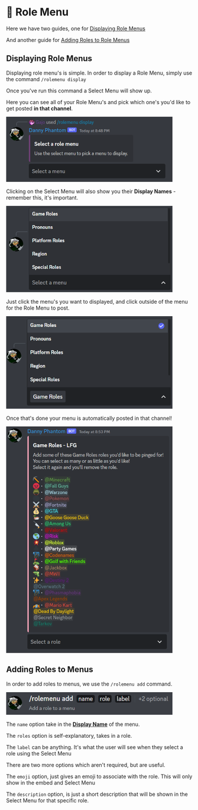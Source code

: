 # 🍔 Role Menu

Here we have two guides, one for [Displaying Role Menus](#displaying-role-menus)

And another guide for [Adding Roles to Role Menus](#adding-roles-to-menus)

## Displaying Role Menus

Displaying role menu's is simple. In order to display a Role Menu, simply use the command `/rolemenu display`

Once you've run this command a Select Menu will show up.

Here you can see all of your Role Menu's and pick which one's you'd like to get posted **in that channel**.

<img src="images/SelectRoleMenu.png" width=450>

Clicking on the Select Menu will also show you their <a id="displayName">**Display Names**</a> - remember this, it's important.

<img src="images/DisplayRoleMenu.png" width=450>

Just click the menu's you want to displayed, and click outside of the menu for the Role Menu to post.

<img src="images/SelectedMenus.png" width=450>

Once that's done your menu is automatically posted in that channel!

<img src="images/DisplayedMenu.png" width=450>

## Adding Roles to Menus

In order to add roles to menus, we use the `/rolemenu add` command.

<img src="images/menuadd.png" width=450>

The `name` option take in the **[Display Name](#displayName)** of the menu.  

The `roles` option is self-explanatory, takes in a role.

The `label` can be anything. It's what the user will see when they select a role using the Select Menu

There are two more options which aren't required, but are useful.

The `emoji` option, just gives an emoji to associate with the role. This will only show in the embed and Select Menu

The `description` option, is just a short description that will be shown in the Select Menu for that specific role.